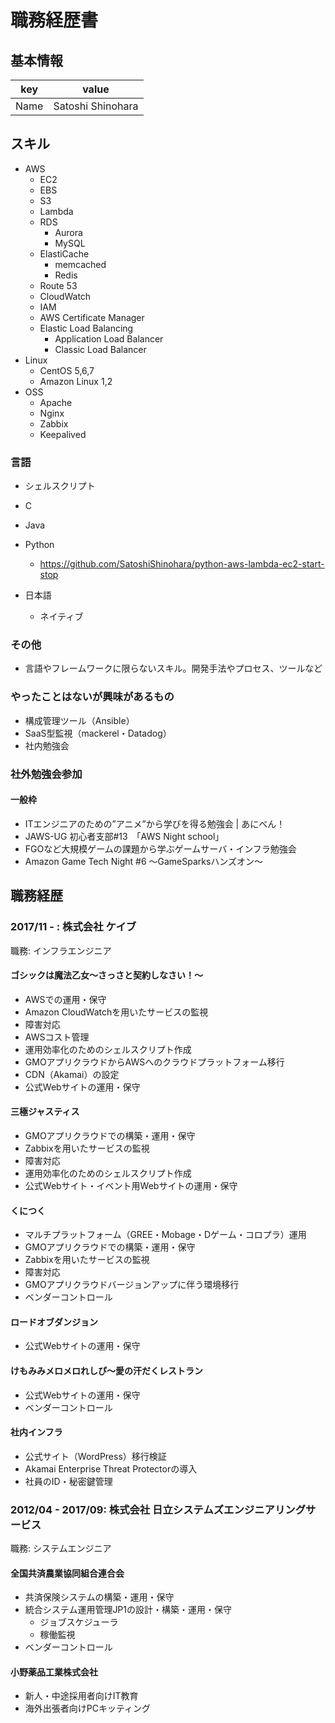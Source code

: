# 職務経歴書

## 基本情報

|key|value|
|---|-----|
|Name|Satoshi Shinohara|

## スキル

- AWS
  - EC2
  - EBS
  - S3
  - Lambda
  - RDS
    - Aurora
    - MySQL
  - ElastiCache
    - memcached
    - Redis
  - Route 53
  - CloudWatch
  - IAM
  - AWS Certificate Manager
  - Elastic Load Balancing
    - Application Load Balancer
    - Classic Load Balancer
- Linux
  - CentOS 5,6,7
  - Amazon Linux 1,2
- OSS
  - Apache
  - Nginx
  - Zabbix
  - Keepalived
  
### 言語

- シェルスクリプト
- C
- Java
- Python
  - https://github.com/SatoshiShinohara/python-aws-lambda-ec2-start-stop

- 日本語
  - ネイティブ

### その他

- 言語やフレームワークに限らないスキル。開発手法やプロセス、ツールなど

### やったことはないが興味があるもの

- 構成管理ツール（Ansible）
- SaaS型監視（mackerel・Datadog）
- 社内勉強会

### 社外勉強会参加
#### 一般枠
- ITエンジニアのための”アニメ”から学びを得る勉強会 | あにべん！
- JAWS-UG 初心者支部#13　「AWS Night school」
- FGOなど大規模ゲームの課題から学ぶゲームサーバ・インフラ勉強会
- Amazon Game Tech Night #6 ～GameSparksハンズオン～

## 職務経歴

### 2017/11 - : 株式会社 ケイブ

職務: インフラエンジニア

#### ゴシックは魔法乙女～さっさと契約しなさい！～

- AWSでの運用・保守
- Amazon CloudWatchを用いたサービスの監視
- 障害対応
- AWSコスト管理
- 運用効率化のためのシェルスクリプト作成
- GMOアプリクラウドからAWSへのクラウドプラットフォーム移行
- CDN（Akamai）の設定
- 公式Webサイトの運用・保守

#### 三極ジャスティス

- GMOアプリクラウドでの構築・運用・保守
- Zabbixを用いたサービスの監視
- 障害対応
- 運用効率化のためのシェルスクリプト作成
- 公式Webサイト・イベント用Webサイトの運用・保守

#### くにつく

- マルチプラットフォーム（GREE・Mobage・Dゲーム・コロプラ）運用 
- GMOアプリクラウドでの構築・運用・保守
- Zabbixを用いたサービスの監視
- 障害対応
- GMOアプリクラウドバージョンアップに伴う環境移行
- ベンダーコントロール

#### ロードオブダンジョン

- 公式Webサイトの運用・保守

#### けもみみメロメロれしぴ〜愛の汗だくレストラン

- 公式Webサイトの運用・保守
- ベンダーコントロール

#### 社内インフラ

- 公式サイト（WordPress）移行検証
- Akamai Enterprise Threat Protectorの導入
- 社員のID・秘密鍵管理

### 2012/04 - 2017/09: 株式会社 日立システムズエンジニアリングサービス

職務: システムエンジニア

#### 全国共済農業協同組合連合会

- 共済保険システムの構築・運用・保守
- 統合システム運用管理JP1の設計・構築・運用・保守
  - ジョブスケジューラ
  - 稼働監視
- ベンダーコントロール

#### 小野薬品工業株式会社

- 新人・中途採用者向けIT教育
- 海外出張者向けPCキッティング
